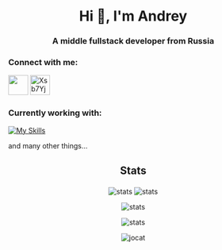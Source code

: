<h1 align="center">Hi 👋, I'm Andrey</h1>
<h3 align="center">A middle fullstack developer from Russia</h3>

### Connect with me:

<p>
  <a href="https://discord.com/users/199231799124164608" target="blank"
    ><img
      src="https://skillicons.dev/icons?i=discord"
      height="40"
      width="40"
  /></a>
  <a href="https://t.me/JCat98" target="blank"
    ><img
      src="https://telegram.org/img/t_logo.svg"
      alt="Xsb7Yjp"
      height="40"
      width="40"
  /></a>
</p>

### Currently working with:

[![My Skills](https://skillicons.dev/icons?i=linux,bash,git,github,nginx,html,css,js,ts,nodejs,electron,mysql,mongodb,redis,nestjs,nextjs,nuxtjs,react,vite,tailwind,cloudflare,figma,vscode)](https://skillicons.dev)

<p>and many other things...</p>

<h2><p align="center">Stats</p></h2>
<p align="center">
  <img
    src="https://github-profile-summary-cards.vercel.app/api/cards/repos-per-language?username=jocat&theme=github&exclude=PHP"
    alt="stats"
  />
  <img
    src="https://github-profile-summary-cards.vercel.app/api/cards/most-commit-language?username=jocat&theme=github"
    alt="stats"
  />
</p>
<p align="center">
  <img
    src="https://github-readme-stats.vercel.app/api?username=jocat&show_icons=true&count_private=true"
    alt="stats"
  />
</p>
<p align="center">
  <img
    src="https://github-readme-stats.vercel.app/api/wakatime?username=JoCat&layout=compact&langs_count=20&custom_title=WakaTime%20Stats%20(Top%2020)"
    alt="stats"
  />
</p>
<p align="center">
  <img
    src="https://komarev.com/ghpvc/?username=jocat&label=Profile%20views&color=brightgreen"
    alt="jocat"
  />
</p>
